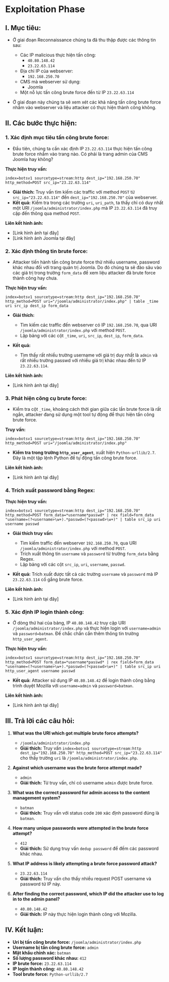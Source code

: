 # Exploitation Phase

## I. Mục tiêu:
- Ở giai đoạn Reconnaissance chúng ta đã thu thập được các thông tin sau:
  - Các IP malicious thực hiện tấn công:
    - `40.80.148.42`
    - `23.22.63.114`
  - Địa chỉ IP của webserver:
    - `192.168.250.70`
  - CMS mà webserver sử dụng:
    - Joomla
  - Một nỗ lực tấn công brute force đến từ IP `23.22.63.114`

- Ở giai đoạn này chúng ta sẽ xem xét các khả năng tấn công brute force nhắm vào webserver và liệu attacker có thực hiện thành công không.

## II. Các bước thực hiện:

### 1. Xác định mục tiêu tấn công brute force:
- Đầu tiên, chúng ta cần xác định IP `23.22.63.114` thực hiện tấn công brute force nhắm vào trang nào. Có phải là trang admin của CMS Joomla hay không?

**Thực hiện truy vấn:**
```splunk
index=botsv1 sourcetype=stream:http dest_ip="192.168.250.70" http_method=POST src_ip="23.22.63.114"
```
- **Giải thích:** Truy vấn tìm kiếm các traffic với method `POST` từ `src_ip="23.22.63.114"` đến `dest_ip="192.168.250.70"` của webserver.
- **Kết quả:** Kiểm tra trong các trường `uri`, `uri_path`, ta thấy chỉ có duy nhất một URI `/joomla/administrator/index.php` mà IP `23.22.63.114` đã truy cập đến thông qua method `POST`.

**Liên kết hình ảnh:**
- [Link hình ảnh tại đây]
- [Link hình ảnh Joomla tại đây]

### 2. Xác định thông tin brute force:
- Attacker tiến hành tấn công brute force thử nhiều username, password khác nhau đối với trang quản trị Joomla. Do đó chúng ta sẽ đào sâu vào các giá trị trong trường `form_data` để xem liệu attacker đã brute force thành công hay chưa.

**Thực hiện truy vấn:**
```splunk
index=botsv1 sourcetype=stream:http dest_ip="192.168.250.70" http_method=POST uri="/joomla/administrator/index.php" | table _time uri src_ip dest_ip form_data
```
- **Giải thích:**
  - Tìm kiếm các traffic đến webserver có IP `192.168.250.70`, qua URI `/joomla/administrator/index.php` với method `POST`.
  - Lập bảng với các cột `_time`, `uri`, `src_ip`, `dest_ip`, `form_data`.

- **Kết quả:**
  - Tìm thấy rất nhiều trường username với giá trị duy nhất là `admin` và rất nhiều trường passwd với nhiều giá trị khác nhau đến từ IP `23.22.63.114`.

**Liên kết hình ảnh:**
- [Link hình ảnh tại đây]

### 3. Phát hiện công cụ brute force:
- Kiểm tra cột `_time`, khoảng cách thời gian giữa các lần brute force là rất ngắn, attacker đang sử dụng một tool tự động để thực hiện tấn công brute force. 

**Truy vấn:**
```splunk
index=botsv1 sourcetype=stream:http dest_ip="192.168.250.70" http_method=POST uri="/joomla/administrator/index.php"
```
- **Kiểm tra trong trường `http_user_agent`**, xuất hiện `Python-urllib/2.7`. Đây là một tập lệnh Python để tự động tấn công brute force.

**Liên kết hình ảnh:**
- [Link hình ảnh tại đây]

### 4. Trích xuất password bằng Regex:
**Thực hiện truy vấn:**
```splunk
index=botsv1 sourcetype=stream:http dest_ip="192.168.250.70" http_method=POST form_data=*username*passwd* | rex field=form_data "username=(?<username>\w+).*passwd=(?<passwd>\w+)" | table src_ip uri username passwd
```
- **Giải thích truy vấn:**
  - Tìm kiếm traffic đến webserver `192.168.250.70`, qua URI `/joomla/administrator/index.php` với method `POST`.
  - Trích xuất thông tin `username` và `password` từ trường `form_data` bằng Regex.
  - Lập bảng với các cột `src_ip`, `uri`, `username`, `passwd`.

- **Kết quả:** Trích xuất được tất cả các trường `username` và `password` mà IP `23.22.63.114` cố gắng brute force.

**Liên kết hình ảnh:**
- [Link hình ảnh tại đây]

### 5. Xác định IP login thành công:
- Ở dòng thứ hai của bảng, IP `40.80.148.42` truy cập URI `/joomla/administrator/index.php` và thực hiện login với `username=admin` và `password=batman`. Để chắc chắn cần thêm thông tin trường `http_user_agent`.

**Thực hiện truy vấn:**
```splunk
index=botsv1 sourcetype=stream:http dest_ip="192.168.250.70" http_method=POST form_data=*username*passwd* | rex field=form_data "username=(?<username>\w+).*passwd=(?<passwd>\w+)" | table src_ip uri http_user_agent username passwd
```
- **Kết quả:** Attacker sử dụng IP `40.80.148.42` để login thành công bằng trình duyệt Mozilla với `username=admin` và `password=batman`.

**Liên kết hình ảnh:**
- [Link hình ảnh tại đây]

## III. Trả lời các câu hỏi:

1. **What was the URI which got multiple brute force attempts?**
   - `/joomla/administrator/index.php`
   - **Giải thích:** Truy vấn `index=botsv1 sourcetype=stream:http dest_ip="192.168.250.70" http_method=POST src_ip="23.22.63.114"` cho thấy trường `uri` là `/joomla/administrator/index.php`.

2. **Against which username was the brute force attempt made?**
   - `admin`
   - **Giải thích:** Từ truy vấn, chỉ có username `admin` được brute force.

3. **What was the correct password for admin access to the content management system?**
   - `batman`
   - **Giải thích:** Truy vấn với status code `200` xác định password đúng là `batman`.

4. **How many unique passwords were attempted in the brute force attempt?**
   - `412`
   - **Giải thích:** Sử dụng truy vấn `dedup password` để đếm các password khác nhau.

5. **What IP address is likely attempting a brute force password attack?**
   - `23.22.63.114`
   - **Giải thích:** Truy vấn cho thấy nhiều request POST username và password từ IP này.

6. **After finding the correct password, which IP did the attacker use to log in to the admin panel?**
   - `40.80.148.42`
   - **Giải thích:** IP này thực hiện login thành công với Mozilla.

## IV. Kết luận:
- **Uri bị tấn công brute force:** `/joomla/administrator/index.php`
- **Username bị tấn công brute force:** `admin`
- **Mật khẩu chính xác:** `batman`
- **Số lượng password khác nhau:** `412`
- **IP brute force:** `23.22.63.114`
- **IP login thành công:** `40.80.148.42`
- **Tool brute force:** `Python-urllib/2.7`
